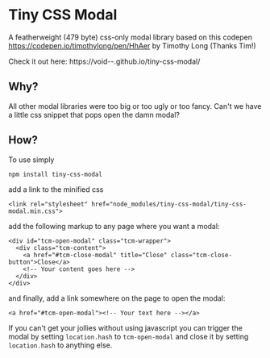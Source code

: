 # Tiny CSS Modal

A featherweight (479 byte) css-only modal library based on this codepen https://codepen.io/timothylong/pen/HhAer by Timothy Long (Thanks Tim!)

Check it out here: https://void--.github.io/tiny-css-modal/

## Why?

All other modal libraries were too big or too ugly or too fancy. Can't we have a little css snippet that pops open the damn modal?

## How?

To use simply

`npm install tiny-css-modal`

add a link to the minified css

`<link rel="stylesheet" href="node_modules/tiny-css-modal/tiny-css-modal.min.css">`

add the following markup to any page where you want a modal:

```
<div id="tcm-open-modal" class="tcm-wrapper">
  <div class="tcm-content">
    <a href="#tcm-close-modal" title="Close" class="tcm-close-button">Close</a>
    <!-- Your content goes here -->
  </div>
</div>
```

and finally, add a link somewhere on the page to open the modal:

`<a href="#tcm-open-modal"><!-- Your text here --></a>`

If you can't get your jollies without using javascript you can trigger the modal by setting `location.hash` to `tcm-open-modal` and close it by setting `location.hash` to anything else.